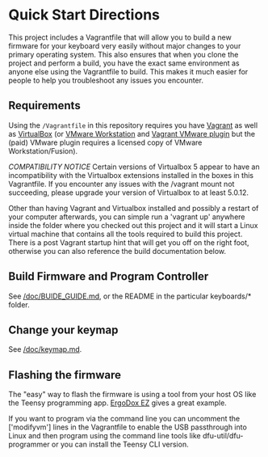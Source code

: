 # Quick Start Directions

This project includes a Vagrantfile that will allow you to build a new firmware for your keyboard very easily without major changes to your primary operating system. This also ensures that when you clone the project and perform a build, you have the exact same environment as anyone else using the Vagrantfile to build. This makes it much easier for people to help you troubleshoot any issues you encounter.

## Requirements

Using the `/Vagrantfile` in this repository requires you have [Vagrant](http://www.vagrantup.com/) as well as [VirtualBox](https://www.virtualbox.org/) (or [VMware Workstation](https://www.vmware.com/products/workstation) and [Vagrant VMware plugin](http://www.vagrantup.com/vmware) but the (paid) VMware plugin requires a licensed copy of VMware Workstation/Fusion).

*COMPATIBILITY NOTICE* Certain versions of Virtualbox 5 appear to have an incompatibility with the Virtualbox extensions installed in the boxes in this Vagrantfile. If you encounter any issues with the /vagrant mount not succeeding, please upgrade your version of Virtualbox to at least 5.0.12.

Other than having Vagrant and Virtualbox installed and possibly a restart of your computer afterwards, you can simple run a 'vagrant up' anywhere inside the folder where you checked out this project and it will start a Linux virtual machine that contains all the tools required to build this project. There is a post Vagrant startup hint that will get you off on the right foot, otherwise you can also reference the build documentation below.

Build Firmware and Program Controller
-------------------------------------
See [/doc/BUIDE_GUIDE.md](/doc/BUILD_GUIDE.md), or the README in the particular keyboards/* folder.

Change your keymap
------------------
See [/doc/keymap.md](/doc/keymap.md).

## Flashing the firmware

The "easy" way to flash the firmware is using a tool from your host OS like the Teensy programming app. [ErgoDox EZ](/keyboards/ergodox_ez/readme.md) gives a great example.

If you want to program via the command line you can uncomment the ['modifyvm'] lines in the Vagrantfile to enable the USB passthrough into Linux and then program using the command line tools like dfu-util/dfu-programmer or you can install the Teensy CLI version.
	